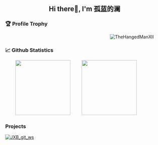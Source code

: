 ## <p align="center"> Hi there👋, I'm 孤蓝的澜</p>

### 🏆 Profile Trophy

<div align="right">
    <span>&emsp;&emsp;</span>
    <img src="https://github-profile-trophy.vercel.app/?username=TheHangedManXII&title=Stars,Followers,MultiLanguage,Commits,Issues&margin-w=15&margin-h=15" alt="TheHangedManXII" />
    <span>&emsp;&emsp;</span>
</div>

### 📈 Github Statistics

<div align="left">
    <span>&emsp;&emsp;</span>
    <img height="175px" src="https://github-readme-stats.vercel.app/api?username=TheHangedManXII&count_private=true&show_icons=true" />
    <span>&emsp;&emsp;</span>
    <img height="175px" src="https://github-readme-stats.vercel.app/api/top-langs/?username=TheHangedManXII&layout=compact&langs_count=8" />
    <span>&emsp;&emsp;</span>
</div>

### Projects

[![JXB_git_ws](https://github-readme-stats.vercel.app/api/pin?username=TheHangedManXII&repo=JXB_git_ws&theme=default_repocard)](https://github.com/TheHangedManXII/JXB_git_ws)



<!--
**TheHangedManXII/TheHangedManXII** is a ✨ _special_ ✨ repository because its `README.md` (this file) appears on your GitHub profile.

Here are some ideas to get you started:

- 🔭 I’m currently working on ...
- 🌱 I’m currently learning ...
- 👯 I’m looking to collaborate on ...
- 🤔 I’m looking for help with ...
- 💬 Ask me about ...
- 📫 How to reach me: ...
- 😄 Pronouns: ...
- ⚡ Fun fact: ...
-->
